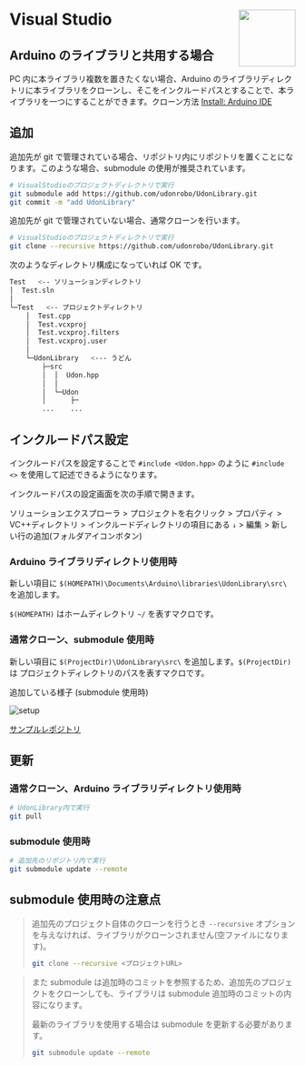 # Visual Studio <img src="https://github.com/CaseyNelson314/Visualizer/assets/91818705/d190da8e-dc18-46fc-90a1-f4258b1df4b1" height="100px" align="right">

## Arduino のライブラリと共用する場合

PC 内に本ライブラリ複数を置きたくない場合、Arduino のライブラリディレクトリに本ライブラリをクローンし、そこをインクルードパスとすることで、本ライブラリを一つにすることができます。クローン方法 [Install: Arduino IDE](ArduinoIDE.md)

## 追加

追加先が git で管理されている場合、リポジトリ内にリポジトリを置くことになります。このような場合、submodule の使用が推奨されています。

```sh
# VisualStudioのプロジェクトディレクトリで実行
git submodule add https://github.com/udonrobo/UdonLibrary.git
git commit -m "add UdonLibrary"
```

追加先が git で管理されていない場合、通常クローンを行います。

```sh
# VisualStudioのプロジェクトディレクトリで実行
git clone --recursive https://github.com/udonrobo/UdonLibrary.git
```

次のようなディレクトリ構成になっていれば OK です。

```sh
Test   <-- ソリューションディレクトリ
│  Test.sln
│
└─Test   <-- プロジェクトディレクトリ
    │  Test.cpp
    │  Test.vcxproj
    │  Test.vcxproj.filters
    │  Test.vcxproj.user
    │
    └─UdonLibrary   <--- うどん
        ├─src
        │  │  Udon.hpp
        │  │
        │  └─Udon
        │      ├─
        ...    ...
```

## インクルードパス設定

インクルードパスを設定することで `#include <Udon.hpp>` のように `#include <>` を使用して記述できるようになります。

インクルードパスの設定画面を次の手順で開きます。

ソリューションエクスプローラ > プロジェクトを右クリック > プロパティ > VC++ディレクトリ > インクルードディレクトリの項目にある `↓` > 編集 > 新しい行の追加(フォルダアイコンボタン)

### Arduino ライブラリディレクトリ使用時

新しい項目に `$(HOMEPATH)\Documents\Arduino\libraries\UdonLibrary\src\` を追加します。

`$(HOMEPATH)` はホームディレクトリ `~/` を表すマクロです。

### 通常クローン、submodule 使用時

新しい項目に `$(ProjectDir)\UdonLibrary\src\` を追加します。`$(ProjectDir)` は プロジェクトディレクトリのパスを表すマクロです。

追加している様子 (submodule 使用時)

![setup](https://github.com/udonrobo/UdonLibrary/assets/91818705/aaecedbc-2490-4b11-85e5-fbf0a7d09302)

[サンプルレポジトリ](https://github.com/udonrobo/UdonLibraryDemoOnVisualStudio)

## 更新

### 通常クローン、Arduino ライブラリディレクトリ使用時

```sh
# UdonLibrary内で実行
git pull
```

### submodule 使用時

```sh
# 追加先のリポジトリ内で実行
git submodule update --remote
```

## submodule 使用時の注意点

> 追加先のプロジェクト自体のクローンを行うとき `--recursive` オプションを与えなければ、ライブラリがクローンされません(空ファイルになります)。
>
> ```sh
> git clone --recursive <プロジェクトURL>
> ```

> また submodule は追加時のコミットを参照するため、追加先のプロジェクトをクローンしても、ライブラリは submodule 追加時のコミットの内容になります。
>
> 最新のライブラリを使用する場合は submodule を更新する必要があります。
>
> ```sh
> git submodule update --remote
> ```

